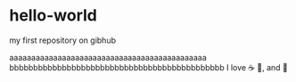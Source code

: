 # hello-world
my first repository on gibhub

aaaaaaaaaaaaaaaaaaaaaaaaaaaaaaaaaaaaaaaaaaaaa
bbbbbbbbbbbbbbbbbbbbbbbbbbbbbbbbbbbbbbbbbbbbb
I love :coffee: :pizza:, and :dancer:

